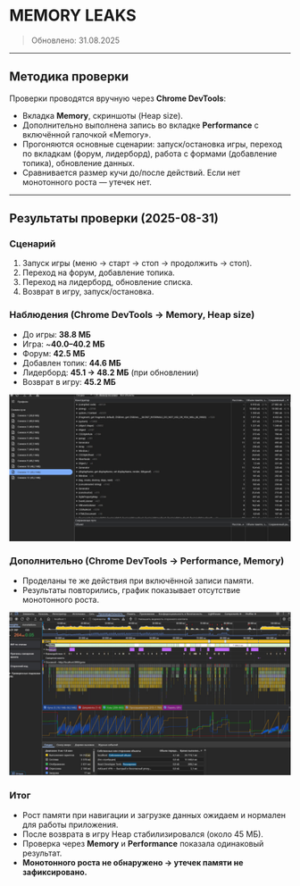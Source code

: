 # MEMORY LEAKS

> Обновлено: 31.08.2025

---

## Методика проверки

Проверки проводятся вручную через **Chrome DevTools**:

- Вкладка **Memory**, скриншоты (Heap size).
- Дополнительно выполнена запись во вкладке **Performance** с включённой галочкой «Memory».
- Прогоняются основные сценарии: запуск/остановка игры, переход по вкладкам (форум, лидерборд), работа с формами (добавление топика), обновление данных.
- Сравнивается размер кучи до/после действий. Если нет монотонного роста — утечек нет.

---

## Результаты проверки (2025-08-31)

### Сценарий

1. Запуск игры (меню → старт → стоп → продолжить → стоп).
2. Переход на форум, добавление топика.
3. Переход на лидерборд, обновление списка.
4. Возврат в игру, запуск/остановка.

### Наблюдения (Chrome DevTools → Memory, Heap size)

- До игры: **38.8 МБ**
- Игра: ~**40.0–40.2 МБ**
- Форум: **42.5 МБ**
- Добавлен топик: **44.6 МБ**
- Лидерборд: **45.1 → 48.2 МБ** (при обновлении)
- Возврат в игру: **45.2 МБ**

![Скриншот вкладки Memory](./31.08.2025/memory_screenshot.jpg)

### Дополнительно (Chrome DevTools → Performance, Memory)

- Проделаны те же действия при включённой записи памяти.
- Результаты повторились, график показывает отсутствие монотонного роста.

![Скриншот вкладки Performance](./31.08.2025/performance_screenshot.jpg)

### Итог

- Рост памяти при навигации и загрузке данных ожидаем и нормален для работы приложения.
- После возврата в игру Heap стабилизировался (около 45 МБ).
- Проверка через **Memory** и **Performance** показала одинаковый результат.
- **Монотонного роста не обнаружено → утечек памяти не зафиксировано.**
